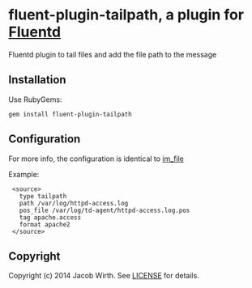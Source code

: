 # fluent-plugin-tailpath, a plugin for [Fluentd](http://fluentd.org)

Fluentd plugin to tail files and add the file path to the message

## Installation

Use RubyGems:

    gem install fluent-plugin-tailpath

## Configuration

For more info, the configuration is identical to [im_file](http://docs.fluentd.org/articles/in_tail)

Example:

     <source>
       type tailpath
       path /var/log/httpd-access.log
       pos_file /var/log/td-agent/httpd-access.log.pos
       tag apache.access
       format apache2
     </source>

## Copyright

Copyright (c) 2014 Jacob Wirth. See [LICENSE](LICENSE) for details.
